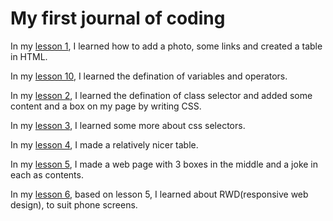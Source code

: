 # My first journal of coding 

 In my [lesson 1](https://github.com/yq86/Demo-Javascript/blob/master/L1%20html%20basic/last.html), I learned how to add a photo, some links and created a table in HTML.

 In my [lesson 10](https://github.com/yq86/Demo-Javascript/tree/master/L10%20Javascript%20%E5%8F%98%E6%95%B0%E4%B8%8E%E8%BF%90%E7%AE%97%E5%AD%90), I learned the defination of variables and operators.

 In my [lesson 2](https://github.com/yq86/Demo-Javascript/blob/master/L2%20css%20baisc/thirdtry.html), I learned the defination of class selector and added some content and a box on my page by writing CSS.
 
  In my [lesson 3](https://github.com/yq86/Demo-Javascript/blob/master/L3%20css%20selector/css3.html), I learned some more about css selectors.

  In my [lesson 4](https://github.com/yq86/Demo-Javascript/tree/master/L4%20css%20form), I made a relatively nicer table.
  
  In my [lesson 5](https://github.com/yq86/Demo-Javascript/tree/master/L5%20website%20Layout), I made a web page with 3 boxes in the middle and a joke in each as contents. 
  
  In my [lesson 6](https://github.com/yq86/Demo-Javascript/tree/master/L6%20%E5%9B%9E%E5%BA%94%E5%BC%8F%E6%8E%92%E7%89%88%E8%AE%BE%E8%AE%A1), based on lesson 5, I learned about RWD(responsive web design), to suit phone screens. 
